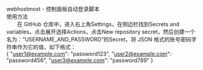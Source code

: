 webhostmost - 控制面板自动登录脚本  
使用方法  
　　在 GitHub 仓库中，进入右上角Settings，在侧边栏找到Secrets and variables，点击展开选择Actions，点击New repository secret，然后创建一个名为：“USERNAME_AND_PASSWORD”的Secret，将 JSON 格式的账号密码字符串作为它的值，如下格式：  
{
  "user1@example.com": "password123",
  "user2@example.com": "password456",
  "user3@example.com": "password789"
}
